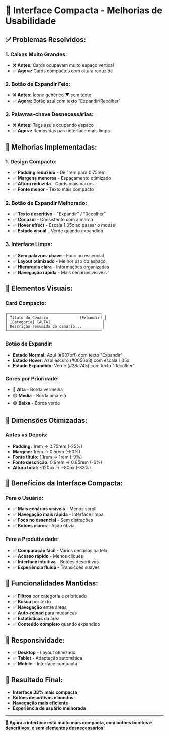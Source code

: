 # 🎯 Interface Compacta - Melhorias de Usabilidade

## ✅ **Problemas Resolvidos:**

### **1. Caixas Muito Grandes:**
- ❌ **Antes:** Cards ocupavam muito espaço vertical
- ✅ **Agora:** Cards compactos com altura reduzida

### **2. Botão de Expandir Feio:**
- ❌ **Antes:** Ícone genérico ▼ sem texto
- ✅ **Agora:** Botão azul com texto "Expandir/Recolher"

### **3. Palavras-chave Desnecessárias:**
- ❌ **Antes:** Tags azuis ocupando espaço
- ✅ **Agora:** Removidas para interface mais limpa

## 🚀 **Melhorias Implementadas:**

### **1. Design Compacto:**
- ✅ **Padding reduzido** - De 1rem para 0.75rem
- ✅ **Margens menores** - Espaçamento otimizado
- ✅ **Altura reduzida** - Cards mais baixos
- ✅ **Fonte menor** - Texto mais compacto

### **2. Botão de Expandir Melhorado:**
- ✅ **Texto descritivo** - "Expandir" / "Recolher"
- ✅ **Cor azul** - Consistente com a marca
- ✅ **Hover effect** - Escala 1.05x ao passar o mouse
- ✅ **Estado visual** - Verde quando expandido

### **3. Interface Limpa:**
- ✅ **Sem palavras-chave** - Foco no essencial
- ✅ **Layout otimizado** - Melhor uso do espaço
- ✅ **Hierarquia clara** - Informações organizadas
- ✅ **Navegação rápida** - Mais cenários visíveis

## 🎨 **Elementos Visuais:**

### **Card Compacto:**
```
┌─────────────────────────────────────────┐
│ Título do Cenário              [Expandir] │
│ [Categoria] [ALTA]                       │
│ Descrição resumida do cenário...         │
└─────────────────────────────────────────┘
```

### **Botão de Expandir:**
- **Estado Normal:** Azul (#007bff) com texto "Expandir"
- **Estado Hover:** Azul escuro (#0056b3) com escala 1.05x
- **Estado Expandido:** Verde (#28a745) com texto "Recolher"

### **Cores por Prioridade:**
- 🔴 **Alta** - Borda vermelha
- 🟡 **Média** - Borda amarela  
- 🟢 **Baixa** - Borda verde

## 📏 **Dimensões Otimizadas:**

### **Antes vs Depois:**
- **Padding:** 1rem → 0.75rem (-25%)
- **Margem:** 1rem → 0.5rem (-50%)
- **Fonte título:** 1.1rem → 1rem (-9%)
- **Fonte descrição:** 0.9rem → 0.85rem (-6%)
- **Altura total:** ~120px → ~80px (-33%)

## 🎯 **Benefícios da Interface Compacta:**

### **Para o Usuário:**
- ✅ **Mais cenários visíveis** - Menos scroll
- ✅ **Navegação mais rápida** - Interface limpa
- ✅ **Foco no essencial** - Sem distrações
- ✅ **Botões claros** - Ação óbvia

### **Para a Produtividade:**
- ✅ **Comparação fácil** - Vários cenários na tela
- ✅ **Acesso rápido** - Menos cliques
- ✅ **Interface intuitiva** - Botões descritivos
- ✅ **Experiência fluida** - Transições suaves

## 🔧 **Funcionalidades Mantidas:**
- ✅ **Filtros** por categoria e prioridade
- ✅ **Busca** por texto
- ✅ **Navegação** entre áreas
- ✅ **Auto-reload** para mudanças
- ✅ **Estatísticas** da área
- ✅ **Conteúdo completo** quando expandido

## 📱 **Responsividade:**
- ✅ **Desktop** - Layout otimizado
- ✅ **Tablet** - Adaptação automática
- ✅ **Mobile** - Interface compacta

## 🎉 **Resultado Final:**
- **Interface 33% mais compacta**
- **Botões descritivos e bonitos**
- **Navegação mais eficiente**
- **Experiência de usuário melhorada**

---

**🎯 Agora a interface está muito mais compacta, com botões bonitos e descritivos, e sem elementos desnecessários!**

